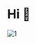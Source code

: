 # Hi 👋
![1]([https://replit.com/@IvanTsighanok1/CornsilkAllFrontend#6.memes.9-03062022-0003.gif](https://cornsilkallfrontend.ivantsighanok1.repl.co/6.memes.9-03062022-0003.gif)https://cornsilkallfrontend.ivantsighanok1.repl.co/6.memes.9-03062022-0003.gif)
